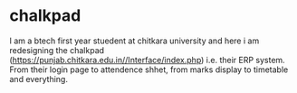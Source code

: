 # chalkpad
I am a btech first year stuedent at chitkara university and here i am redesigning the chalkpad (https://punjab.chitkara.edu.in//Interface/index.php) i.e. their ERP system.
From their login page to attendence shhet, from marks display to timetable and everything.
